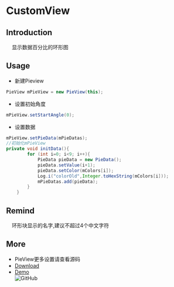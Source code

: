 # CustomView<br>
## Introduction<br>
&nbsp;&nbsp;&nbsp;&nbsp;显示数据百分比的环形图<br>
## Usage<br>
* 新建Pieview<br>
```java
PieView mPieView = new PieView(this);
```
* 设置初始角度<br>
```java
mPieView.setStartAngle(0);
```
* 设置数据<br>
```java
mPieView.setPieData(mPieDatas);
//初始化mPieView
private void initData(){
        for (int i=0; i<9; i++){
            PieData pieData = new PieData();
            pieData.setValue(i+1);
            pieData.setColor(mColors[i]);
            Log.i("colorOld",Integer.toHexString(mColors[i]));
            mPieDatas.add(pieData);
        }
    }
```
## Remind<br>
&nbsp;&nbsp;&nbsp;&nbsp;环形块显示的名字,建议不超过4个中文字符<br>
## More<br>
* PieView更多设置请查看源码<br>
* [Download](https://github.com/Idtk/CustomView/blob/master/jar/)<br>
* [Demo](https://github.com/Idtk/CustomView/tree/master/demo/PieViewDemo)<br>
<img src="https://github.com/Idtk/CustomView/blob/master/gif/CustomView.gif" alt="GitHub" title="GitHub,Social Coding"/><br>
